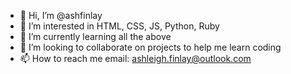 - 👋 Hi, I’m @ashfinlay
- 👀 I’m interested in HTML, CSS, JS, Python, Ruby
- 🌱 I’m currently learning all the above
- 💞️ I’m looking to collaborate on projects to help me learn coding
- 📫 How to reach me email: ashleigh.finlay@outlook.com

<!---
ashfinlay/ashfinlay is a ✨ special ✨ repository because its `README.md` (this file) appears on your GitHub profile.
You can click the Preview link to take a look at your changes.
--->
